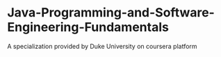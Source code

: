 # Java-Programming-and-Software-Engineering-Fundamentals
A specialization provided by Duke University on coursera platform
